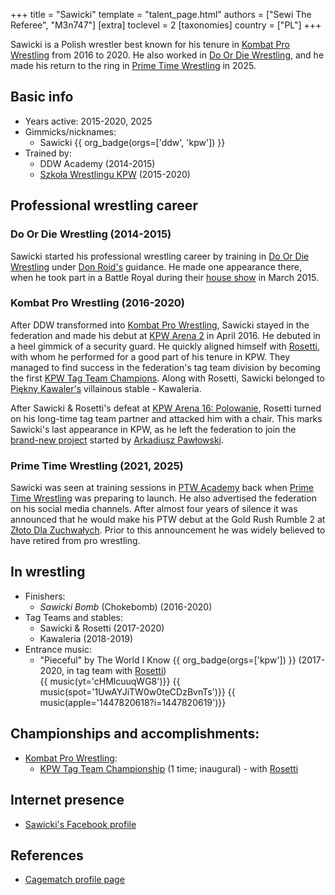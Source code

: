 +++
title = "Sawicki"
template = "talent_page.html"
authors = ["Sewi The Referee", "M3n747"]
[extra]
toclevel = 2
[taxonomies]
country = ["PL"]
+++

Sawicki is a Polish wrestler best known for his tenure in [Kombat Pro Wrestling](@/o/kpw.md) from 2016 to 2020. He also worked in [Do Or Die Wrestling](@/o/ddw.md), and he made his return to the ring in [Prime Time Wrestling](@/o/ptw.md) in 2025.

## Basic info

* Years active: 2015-2020, 2025
* Gimmicks/nicknames:
  - Sawicki {{ org_badge(orgs=['ddw', 'kpw']) }}
* Trained by:
  - DDW Academy (2014-2015)
  - [Szkoła Wrestlingu KPW](@/o/szkola-kpw.md) (2015-2020)

## Professional wrestling career

### Do Or Die Wrestling (2014-2015)

Sawicki started his professional wrestling career by training in [Do Or Die Wrestling](@/o/ddw.md) under [Don Roid's](@/w/don-roid.md) guidance. He made one appearance there, when he took part in a Battle Royal during their [house show](@/e/ddw/2015-03-14-ddw-house-show-1.md) in March 2015.

### Kombat Pro Wrestling (2016-2020)

After DDW transformed into [Kombat Pro Wrestling](@/o/kpw.md), Sawicki stayed in the federation and made his debut at [KPW Arena 2](@/e/kpw/2016-04-30-kpw-arena-2.md) in April 2016. He debuted in a heel gimmick of a security guard. He quickly aligned himself with [Rosetti](@/w/rosetti.md), with whom he performed for a good part of his tenure in KPW. They managed to find success in the federation's tag team division by becoming the first [KPW Tag Team Champions](@/c/kpw-tag-team-championship.md). Along with Rosetti, Sawicki belonged to [Piękny Kawaler's](@/w/piekny-kawaler.md) villainous stable - Kawaleria.

After Sawicki & Rosetti's defeat at [KPW Arena 16: Polowanie](@/e/kpw/2020-02-01-kpw-arena-16.md), Rosetti turned on his long-time tag team partner and attacked him with a chair. This marks Sawicki's last appearance in KPW, as he left the federation to join the [brand-new project](@/o/ptw.md) started by [Arkadiusz Pawłowski](@/w/pan-pawlowski.md).

### Prime Time Wrestling (2021, 2025)

Sawicki was seen at training sessions in [PTW Academy](@/o/ptw-academy.md) back when [Prime Time Wrestling](@/o/ptw.md) was preparing to launch. He also advertised the federation on his social media channels. After almost four years of silence it was announced that he would make his PTW debut at the Gold Rush Rumble 2 at [Złoto Dla Zuchwałych](@/e/ptw/2025-06-28-ptw-zloto-dla-zuchwalych.md). Prior to this announcement he was widely believed to have retired from pro wrestling.

## In wrestling

* Finishers:
  - _Sawicki Bomb_ (Chokebomb) (2016-2020)
* Tag Teams and stables:
  - Sawicki & Rosetti (2017-2020)
  - Kawaleria (2018-2019)
* Entrance music:
  - "Pieceful" by The World I Know
    {{ org_badge(orgs=['kpw']) }} (2017-2020, in tag team with [Rosetti](@/w/rosetti.md)) <br>
    {{ music(yt='cHMlcuuqWG8')}}
    {{ music(spot='1UwAYJiTW0w0teCDzBvnTs')}}
    {{ music(apple='1447820618?i=1447820619')}}

## Championships and accomplishments:

* [Kombat Pro Wrestling](@/o/kpw.md):
  - [KPW Tag Team Championship](@/c/kpw-tag-team-championship.md) (1 time; inaugural) - with [Rosetti](@/w/rosetti.md)

## Internet presence

* [Sawicki's Facebook profile](https://www.facebook.com/Sawicki-483062538551718/)

## References

* [Cagematch profile page](https://www.cagematch.net/?id=2&nr=19711)
